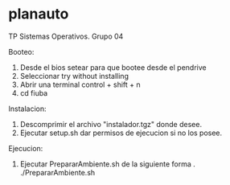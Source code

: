 # planauto
TP Sistemas Operativos. 
Grupo 04

Booteo:
1) Desde el bios setear para que bootee desde el pendrive
2) Seleccionar try without installing
3) Abrir una terminal control + shift + n
4) cd fiuba

Instalacion:
1) Descomprimir el archivo "instalador.tgz" donde desee.
2) Ejecutar setup.sh dar permisos de ejecucion si no los posee.

Ejecucion:
1) Ejecutar PrepararAmbiente.sh de la siguiente forma . ./PrepararAmbiente.sh
